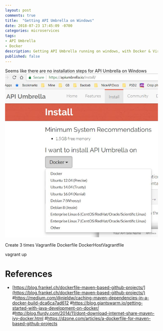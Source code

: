 ```yaml
---
layout: post
comments: true
title:  "Getting API Umbrella on Windows"
date: 2018-07-23 17:45:09 -0700
categories: microservices
tags: 
- API Umbrella
- Docker
description: Getting API Umbrella running on windows, with Docker & Virtual Box
published: false
---
```


Seems like there are no installation steps for API Umbrella on Windows
![UmbrellaAPI Install Options.JPG](/assets/images/microservices/UmbrellaAPI_install_options.JPG)

Create 3 times
Vagranfile
Dockerfile
DockerHostVagrantfile

vagrant up

References
===
- [https://blog.frankel.ch/dockerfile-maven-based-github-projects/](https://blog.frankel.ch/dockerfile-maven-based-github-projects/)
#https://medium.com/@nieldw/caching-maven-dependencies-in-a-docker-build-dca6ca7ad612
#https://blog.giantswarm.io/getting-started-with-java-development-on-docker/
#http://blog.flurdy.com/2014/11/dont-download-internet-share-maven-ivy-docker.html
#https://dzone.com/articles/a-dockerfile-for-maven-based-github-projects